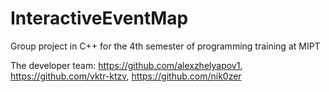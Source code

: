 # InteractiveEventMap
Group project in C++ for the 4th semester of programming training at MIPT

The developer team:
https://github.com/alexzhelyapov1, https://github.com/vktr-ktzv, https://github.com/nik0zer
